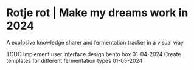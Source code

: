 # Rotje rot | Make my dreams work in 2024

A explosive knowledge sharer and fermentation tracker in a visual way

TODO
Implement user interface design bento box 01-04-2024
Create templates for different fermentation types 01-05-2024
